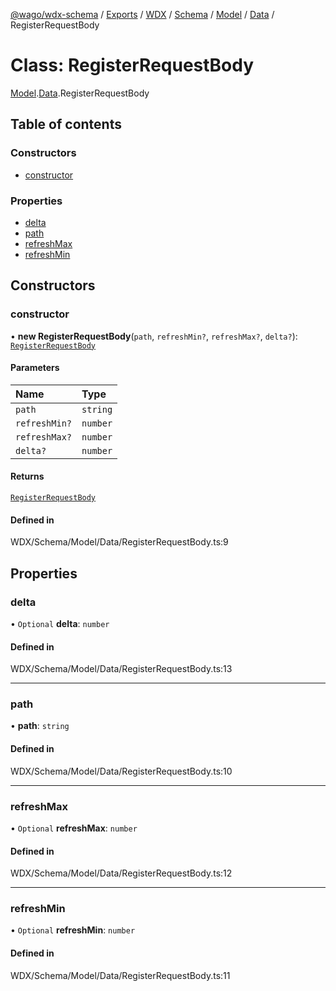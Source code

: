 [@wago/wdx-schema](../README.md) / [Exports](../modules.md) / [WDX](../modules/WDX.md) / [Schema](../modules/WDX.Schema.md) / [Model](../modules/WDX.Schema.Model.md) / [Data](../modules/WDX.Schema.Model.Data.md) / RegisterRequestBody

# Class: RegisterRequestBody

[Model](../modules/WDX.Schema.Model.md).[Data](../modules/WDX.Schema.Model.Data.md).RegisterRequestBody

## Table of contents

### Constructors

- [constructor](WDX.Schema.Model.Data.RegisterRequestBody.md#constructor)

### Properties

- [delta](WDX.Schema.Model.Data.RegisterRequestBody.md#delta)
- [path](WDX.Schema.Model.Data.RegisterRequestBody.md#path)
- [refreshMax](WDX.Schema.Model.Data.RegisterRequestBody.md#refreshmax)
- [refreshMin](WDX.Schema.Model.Data.RegisterRequestBody.md#refreshmin)

## Constructors

### constructor

• **new RegisterRequestBody**(`path`, `refreshMin?`, `refreshMax?`, `delta?`): [`RegisterRequestBody`](WDX.Schema.Model.Data.RegisterRequestBody.md)

#### Parameters

| Name | Type |
| :------ | :------ |
| `path` | `string` |
| `refreshMin?` | `number` |
| `refreshMax?` | `number` |
| `delta?` | `number` |

#### Returns

[`RegisterRequestBody`](WDX.Schema.Model.Data.RegisterRequestBody.md)

#### Defined in

WDX/Schema/Model/Data/RegisterRequestBody.ts:9

## Properties

### delta

• `Optional` **delta**: `number`

#### Defined in

WDX/Schema/Model/Data/RegisterRequestBody.ts:13

___

### path

• **path**: `string`

#### Defined in

WDX/Schema/Model/Data/RegisterRequestBody.ts:10

___

### refreshMax

• `Optional` **refreshMax**: `number`

#### Defined in

WDX/Schema/Model/Data/RegisterRequestBody.ts:12

___

### refreshMin

• `Optional` **refreshMin**: `number`

#### Defined in

WDX/Schema/Model/Data/RegisterRequestBody.ts:11
